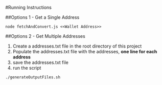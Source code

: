 #Running Instructions

##Options 1 - Get a Single Address 
```code
node fetchAndConvert.js <<Wallet Address>>
```
##Options 2 - Get Multiple Addresses

1. Create a addresses.txt file in the root directory of this project
2. Populate the addresses.txt file with the addresses, <b>one line for each address</b>
3. save the addresses.txt file
4. run the script

```code
./generateOutputFiles.sh
```
